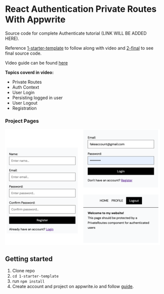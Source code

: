 # React Authentication Private Routes With Appwrite

Source code for complete Authenticate tutorial (LINK WILL BE ADDED HERE). 

Reference [1-starter-template](1-starter-template) to follow along with video and [2-final](2-final) to see final source code.

Video guide can be found [here](video-notes.md)

**Topics coverd in video:**

- Private Routes
- Auth Context
- User Login
- Persisting logged in user
- User Logout
- Registration

### Project Pages

<img src="images/demo.png">

## Getting started

1. Clone repo
2. `cd 1-starter-template`
3. run `npm install`
4. Create account and project on appwrite.io and follow [guide](video-notes.md#appwrite-console-setup--config).